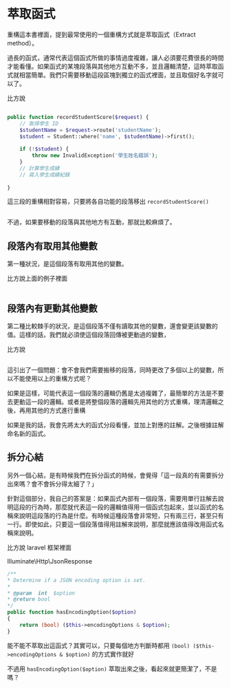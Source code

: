 # 萃取函式

重構這本書裡面，提到最常使用的一個重構方式就是萃取函式（Extract method）。

過長的函式，通常代表這個函式所做的事情過度複雜，讓人必須要花費很長的時間才能看懂。如果函式的某塊段落與其他地方互動不多，並且邏輯清楚，這時萃取函式就相當簡單。我們只需要移動這段區塊到獨立的函式裡面，並且取個好名字就可以了。

比方說

```php

public function recordStudentScore($request) {
    // 取得學生 ID
    $studentName = $request->route('studentName');
    $student = Student::where('name', $studentName)->first();
    
    if (!$student) {
        throw new InvalidException('學生姓名錯誤');
    }
    // 計算學生成績
    // 寫入學生成績紀錄
    
}

```

這三段的重構相對容易，只要將各自功能的段落移出 `recordStudentScore()`

```php
```

不過，如果要移動的段落與其他地方有互動，那就比較麻煩了。

## 段落內有取用其他變數

第一種狀況，是這個段落有取用其他的變數。

比方說上面的例子裡面

```php
```

## 段落內有更動其他變數

第二種比較棘手的狀況，是這個段落不僅有讀取其他的變數，還會變更該變數的值。這樣的話，我們就必須使這個段落回傳被更動過的變數，

比方說

```php
```

這引出了一個問題：會不會我們需要搬移的段落，同時更改了多個以上的變數，所以不能使用以上的重構方式呢？

如果是這樣，可能代表這一個段落的邏輯仍舊是太過複雜了，最簡單的方法是不要去更動這一段的邏輯。或者是將整個段落的邏輯先用其他的方式重構，理清邏輯之後，再用其他的方式進行重構

如果是我的話，我會先將太大的函式分段看懂，並加上對應的註解。之後根據註解命名新的函式。

## 拆分心結

另外一個心結，是有時候我們在拆分函式的時候，會覺得「這一段真的有需要拆分出來嗎？會不會拆分得太細了？」

針對這個部分，我自己的答案是：如果函式內部有一個段落，需要用單行註解去說明這段的行為時，那麼就代表這一段的邏輯值得用一個函式包起來，並以函式的名稱來說明這段落的行為是什麼。有時候這種段落會非常短，只有兩三行，甚至只有一行。即使如此，只要這一個段落值得用註解來說明，那麼就應該值得改用函式名稱來說明。

比方說 laravel 框架裡面

Illuminate\Http\JsonResponse

```php
/**
* Determine if a JSON encoding option is set.
*
* @param  int  $option
* @return bool
*/
public function hasEncodingOption($option)
{
    return (bool) ($this->encodingOptions & $option);
}
```

能不能不萃取出這函式？其實可以，只要每個地方判斷時都用 `(bool) ($this->encodingOptions & $option)` 的方式實作就好

不過用 `hasEncodingOption($option)` 萃取出來之後，看起來就更簡潔了，不是嗎？
